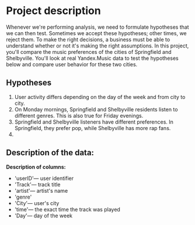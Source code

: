 # Project description
Whenever we're performing analysis, we need to formulate hypotheses that we can then test. Sometimes we accept these hypotheses; other times, we reject them. To make the right decisions, a business must be able to understand whether or not it's making the right assumptions.
In this project, you'll compare the music preferences of the cities of Springfield and Shelbyville. You'll look at real Yandex.Music data to test the hypotheses below and compare user behavior for these two cities.
## Hypotheses

1. User activity differs depending on the day of the week and from city to city.
2. On Monday mornings, Springfield and Shelbyville residents listen to different genres. This is also true for Friday evenings.
3. Springfield and Shelbyville listeners have different preferences. In Springfield, they prefer pop, while Shelbyville has more rap fans.
4. 
## Description of the data:

**Description of columns:**

- 'userID'— user identifier
- 'Track'— track title
- 'artist'— artist's name
- 'genre'
- 'City'— user's city
- 'time'— the exact time the track was played
- 'Day'— day of the week
